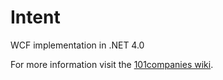 # Intent
WCF implementation in .NET 4.0

For more information visit the [101companies wiki](http://www.101companies.org).